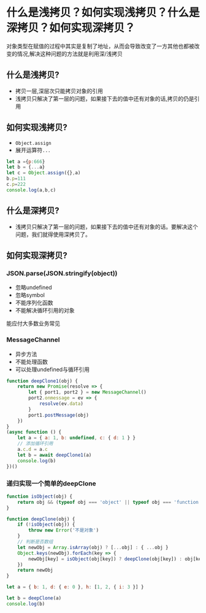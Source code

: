 # 什么是浅拷贝？如何实现浅拷贝？什么是深拷贝？如何实现深拷贝？

对象类型在赋值的过程中其实是复制了地址，从而会导致改变了一方其他也都被改变的情况,解决这种问题的方法就是利用深/浅拷贝
## 什么是浅拷贝?
* 拷贝一层,深层次只能拷贝对象的引用
* 浅拷贝只解决了第一层的问题，如果接下去的值中还有对象的话,拷贝的仍是引用

## 如何实现浅拷贝?
* ``Object.assign``
* 展开运算符``...``

```js
let a ={p:666}
let b = {...a}
let c = Object.assign({},a)
b.p=111
c.p=222
console.log(a,b,c)
```

## 什么是深拷贝?
* 浅拷贝只解决了第一层的问题，如果接下去的值中还有对象的话。要解决这个问题，我们就得使用深拷贝了。

## 如何实现深拷贝?
### JSON.parse(JSON.stringify(object))
* 忽略undefined
* 忽略symbol
* 不能序列化函数
* 不能解决循环引用的对象

能应付大多数业务常见
### MessageChannel
* 异步方法
* 不能处理函数
* 可以处理undefined与循环引用

```js
function deepClone1(obj) {
    return new Promise(resolve => {
        let { port1, port2 } = new MessageChannel()
        port2.onmessage = ev => {
            resolve(ev.data)
        }
        port1.postMessage(obj)
    })
}
(async function () {
    let a = { a: 1, b: undefined, c: { d: 1 } }
    // 添加循环引用
    a.c.d = a.c
    let b = await deepClone1(a)
    console.log(b)
})()
```

### 递归实现一个简单的deepClone
```js
function isObject(obj) {
    return obj && (typeof obj === 'object' || typeof obj === 'function')
}

function deepClone(obj) {
    if (!isObject(obj)) {
        throw new Error('不是对象')
    }
    // 判断是否数组
    let newObj = Array.isArray(obj) ? [...obj] : { ...obj }
    Object.keys(newObj).forEach(key => {
        newObj[key] = isObject(obj[key]) ? deepClone(obj[key]) : obj[key]
    })
    return newObj
}

let a = { b: 1, d: { e: 0 }, h: [1, 2, { i: 3 }] }

let b = deepClone(a)
console.log(b)
```